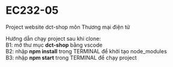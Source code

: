 # EC232-05

Project website dct-shop môn Thương mại điện tử

Hướng dẫn chạy project sau khi clone:
<br>
B1: mở thư mục **dct-shop** bằng vscode
<br>
B2: nhập **npm install** trong TERMINAL để khởi tạo node_modules
<br>
B3: nhập **npm start** trong TERMINAL để chạy project
